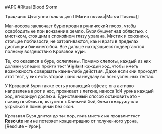 #APG #Ritual
Blood Storm

Традиция: Доступно только для [[Магия посоха|Магов Посоха]] 

Маг-посоха заключает бурю крови в рунический посох, чтобы освободить ее при вонзании в землю. Буря бушует над областью, с мистиком, стоящим в спокойном глазу урагана. Мистик и союзники, стоящие поблизости, не затрагиваются, как и враги в пределах дистанции ближнего боя. Все дальше находящиеся подвергаются полному воздействию Кровавой Бури. 

Те, кто оказался в буре, ослеплены. Помимо слепоты, каждый из них должен успешно пройти тест **Vigilant** каждый ход, чтобы иметь возможность совершать какие-либо действия. Даже если они проходят этот тест, у них есть второй шанс на неудачу во всех успешных тестах. 

У Кровавой Бури также есть утопающий эффект; она активно направлена в рот и нос, проникает в легкие, нанося 1d4 урона каждый ход, игнорируя доспехи. Единственный способ остановить это - покинуть область, вступить в ближний бой, бежать наружу или укрыться в помещении без окон. 

Кровавая Буря длится до тех пор, пока мистик не провалит тест **Resolute** или не потеряет концентрацию от полученного урона, [Resolute – Урон]. 
